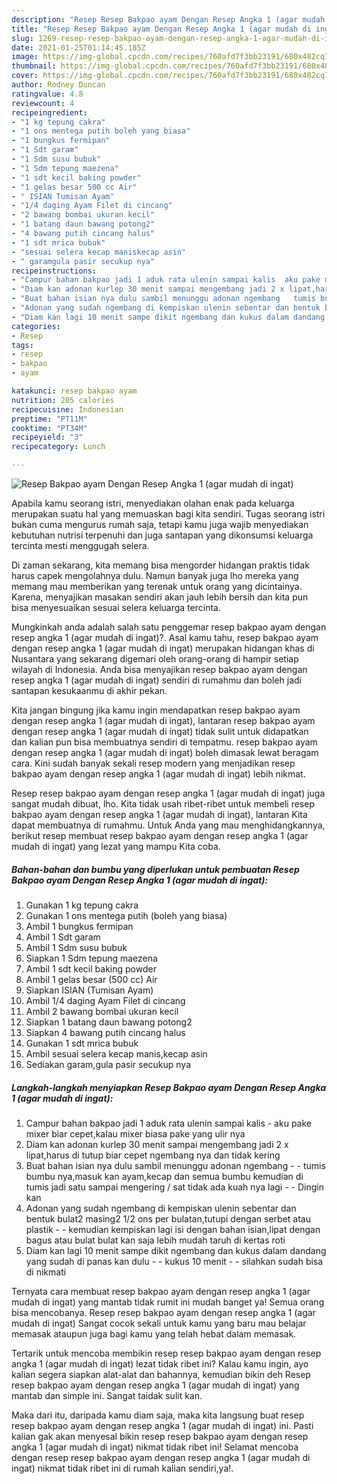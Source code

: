 ```yaml
---
description: "Resep Resep Bakpao ayam Dengan Resep Angka 1 (agar mudah di ingat) yang lezat dan Mudah Dibuat"
title: "Resep Resep Bakpao ayam Dengan Resep Angka 1 (agar mudah di ingat) yang lezat dan Mudah Dibuat"
slug: 1269-resep-resep-bakpao-ayam-dengan-resep-angka-1-agar-mudah-di-ingat-yang-lezat-dan-mudah-dibuat
date: 2021-01-25T01:14:45.185Z
image: https://img-global.cpcdn.com/recipes/760afd7f3bb23191/680x482cq70/resep-bakpao-ayam-dengan-resep-angka-1-agar-mudah-di-ingat-foto-resep-utama.jpg
thumbnail: https://img-global.cpcdn.com/recipes/760afd7f3bb23191/680x482cq70/resep-bakpao-ayam-dengan-resep-angka-1-agar-mudah-di-ingat-foto-resep-utama.jpg
cover: https://img-global.cpcdn.com/recipes/760afd7f3bb23191/680x482cq70/resep-bakpao-ayam-dengan-resep-angka-1-agar-mudah-di-ingat-foto-resep-utama.jpg
author: Rodney Duncan
ratingvalue: 4.8
reviewcount: 4
recipeingredient:
- "1 kg tepung cakra"
- "1 ons mentega putih boleh yang biasa"
- "1 bungkus fermipan"
- "1 Sdt garam"
- "1 Sdm susu bubuk"
- "1 Sdm tepung maezena"
- "1 sdt kecil baking powder"
- "1 gelas besar 500 cc Air"
- " ISIAN Tumisan Ayam"
- "1/4 daging Ayam Filet di cincang"
- "2 bawang bombai ukuran kecil"
- "1 batang daun bawang potong2"
- "4 bawang putih cincang halus"
- "1 sdt mrica bubuk"
- "sesuai selera kecap maniskecap asin"
- " garamgula pasir secukup nya"
recipeinstructions:
- "Campur bahan bakpao jadi 1 aduk rata ulenin sampai kalis  aku pake mixer biar cepet,kalau mixer biasa pake yang ulir nya"
- "Diam kan adonan kurlep 30 menit sampai mengembang jadi 2 x lipat,harus di tutup biar cepet ngembang nya dan tidak kering"
- "Buat bahan isian nya dulu sambil menunggu adonan ngembang   tumis bumbu nya,masuk kan ayam,kecap dan semua bumbu kemudian di tumis jadi satu sampai mengering / sat tidak ada kuah nya lagi   Dingin kan"
- "Adonan yang sudah ngembang di kempiskan ulenin sebentar dan bentuk bulat2 masing2 1/2 ons per bulatan,tutupi dengan serbet atau plastik   kemudian kempiskan lagi isi dengan bahan isian,lipat dengan bagus atau bulat bulat kan saja lebih mudah taruh di kertas roti"
- "Diam kan lagi 10 menit sampe dikit ngembang dan kukus dalam dandang yang sudah di panas kan dulu   kukus 10 menit   silahkan sudah bisa di nikmati"
categories:
- Resep
tags:
- resep
- bakpao
- ayam

katakunci: resep bakpao ayam 
nutrition: 205 calories
recipecuisine: Indonesian
preptime: "PT11M"
cooktime: "PT34M"
recipeyield: "3"
recipecategory: Lunch

---
```



![Resep Bakpao ayam Dengan Resep Angka 1 (agar mudah di ingat)](https://img-global.cpcdn.com/recipes/760afd7f3bb23191/680x482cq70/resep-bakpao-ayam-dengan-resep-angka-1-agar-mudah-di-ingat-foto-resep-utama.jpg)

Apabila kamu seorang istri, menyediakan olahan enak pada keluarga merupakan suatu hal yang memuaskan bagi kita sendiri. Tugas seorang istri bukan cuma mengurus rumah saja, tetapi kamu juga wajib menyediakan kebutuhan nutrisi terpenuhi dan juga santapan yang dikonsumsi keluarga tercinta mesti menggugah selera.

Di zaman  sekarang, kita memang bisa mengorder hidangan praktis tidak harus capek mengolahnya dulu. Namun banyak juga lho mereka yang memang mau memberikan yang terenak untuk orang yang dicintainya. Karena, menyajikan masakan sendiri akan jauh lebih bersih dan kita pun bisa menyesuaikan sesuai selera keluarga tercinta. 



Mungkinkah anda adalah salah satu penggemar resep bakpao ayam dengan resep angka 1 (agar mudah di ingat)?. Asal kamu tahu, resep bakpao ayam dengan resep angka 1 (agar mudah di ingat) merupakan hidangan khas di Nusantara yang sekarang digemari oleh orang-orang di hampir setiap wilayah di Indonesia. Anda bisa menyajikan resep bakpao ayam dengan resep angka 1 (agar mudah di ingat) sendiri di rumahmu dan boleh jadi santapan kesukaanmu di akhir pekan.

Kita jangan bingung jika kamu ingin mendapatkan resep bakpao ayam dengan resep angka 1 (agar mudah di ingat), lantaran resep bakpao ayam dengan resep angka 1 (agar mudah di ingat) tidak sulit untuk didapatkan dan kalian pun bisa membuatnya sendiri di tempatmu. resep bakpao ayam dengan resep angka 1 (agar mudah di ingat) boleh dimasak lewat beragam cara. Kini sudah banyak sekali resep modern yang menjadikan resep bakpao ayam dengan resep angka 1 (agar mudah di ingat) lebih nikmat.

Resep resep bakpao ayam dengan resep angka 1 (agar mudah di ingat) juga sangat mudah dibuat, lho. Kita tidak usah ribet-ribet untuk membeli resep bakpao ayam dengan resep angka 1 (agar mudah di ingat), lantaran Kita dapat membuatnya di rumahmu. Untuk Anda yang mau menghidangkannya, berikut resep membuat resep bakpao ayam dengan resep angka 1 (agar mudah di ingat) yang lezat yang mampu Kita coba.

<!--inarticleads1-->

##### Bahan-bahan dan bumbu yang diperlukan untuk pembuatan Resep Bakpao ayam Dengan Resep Angka 1 (agar mudah di ingat):

1. Gunakan 1 kg tepung cakra
1. Gunakan 1 ons mentega putih (boleh yang biasa)
1. Ambil 1 bungkus fermipan
1. Ambil 1 Sdt garam
1. Ambil 1 Sdm susu bubuk
1. Siapkan 1 Sdm tepung maezena
1. Ambil 1 sdt kecil baking powder
1. Ambil 1 gelas besar (500 cc) Air
1. Siapkan  ISIAN (Tumisan Ayam)
1. Ambil 1/4 daging Ayam Filet di cincang
1. Ambil 2 bawang bombai ukuran kecil
1. Siapkan 1 batang daun bawang potong2
1. Siapkan 4 bawang putih cincang halus
1. Gunakan 1 sdt mrica bubuk
1. Ambil sesuai selera kecap manis,kecap asin
1. Sediakan  garam,gula pasir secukup nya




<!--inarticleads2-->

##### Langkah-langkah menyiapkan Resep Bakpao ayam Dengan Resep Angka 1 (agar mudah di ingat):

1. Campur bahan bakpao jadi 1 aduk rata ulenin sampai kalis  - aku pake mixer biar cepet,kalau mixer biasa pake yang ulir nya
1. Diam kan adonan kurlep 30 menit sampai mengembang jadi 2 x lipat,harus di tutup biar cepet ngembang nya dan tidak kering
1. Buat bahan isian nya dulu sambil menunggu adonan ngembang  -  - tumis bumbu nya,masuk kan ayam,kecap dan semua bumbu kemudian di tumis jadi satu sampai mengering / sat tidak ada kuah nya lagi  -  - Dingin kan
1. Adonan yang sudah ngembang di kempiskan ulenin sebentar dan bentuk bulat2 masing2 1/2 ons per bulatan,tutupi dengan serbet atau plastik  -  - kemudian kempiskan lagi isi dengan bahan isian,lipat dengan bagus atau bulat bulat kan saja lebih mudah taruh di kertas roti
1. Diam kan lagi 10 menit sampe dikit ngembang dan kukus dalam dandang yang sudah di panas kan dulu  -  - kukus 10 menit  -  - silahkan sudah bisa di nikmati




Ternyata cara membuat resep bakpao ayam dengan resep angka 1 (agar mudah di ingat) yang mantab tidak rumit ini mudah banget ya! Semua orang bisa mencobanya. Resep resep bakpao ayam dengan resep angka 1 (agar mudah di ingat) Sangat cocok sekali untuk kamu yang baru mau belajar memasak ataupun juga bagi kamu yang telah hebat dalam memasak.

Tertarik untuk mencoba membikin resep resep bakpao ayam dengan resep angka 1 (agar mudah di ingat) lezat tidak ribet ini? Kalau kamu ingin, ayo kalian segera siapkan alat-alat dan bahannya, kemudian bikin deh Resep resep bakpao ayam dengan resep angka 1 (agar mudah di ingat) yang mantab dan simple ini. Sangat taidak sulit kan. 

Maka dari itu, daripada kamu diam saja, maka kita langsung buat resep resep bakpao ayam dengan resep angka 1 (agar mudah di ingat) ini. Pasti kalian gak akan menyesal bikin resep resep bakpao ayam dengan resep angka 1 (agar mudah di ingat) nikmat tidak ribet ini! Selamat mencoba dengan resep resep bakpao ayam dengan resep angka 1 (agar mudah di ingat) nikmat tidak ribet ini di rumah kalian sendiri,ya!.

